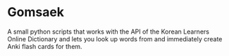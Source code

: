 # Gomsaek
A small python scripts that works with the API of the Korean Learners Online Dictionary and lets you look up words from and immediately create Anki flash cards for them.
